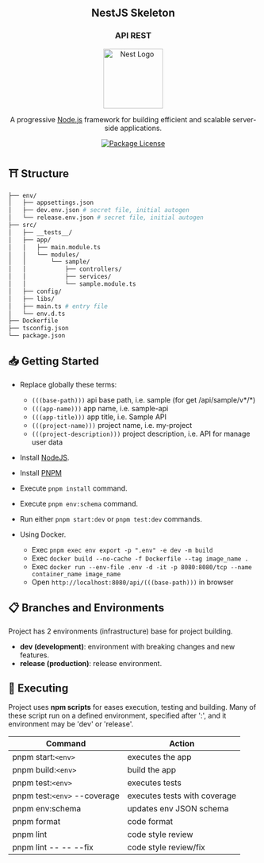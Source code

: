 <h2 align="center"><b>NestJS Skeleton</b></h2>
<h3 align="center"><b>API REST</b></h3>

<p align="center">
  <a href="http://nestjs.com/" target="blank"><img src="https://nestjs.com/img/logo-small.svg" width="120" alt="Nest Logo" /></a>
</p>

<p align="center">
  A progressive <a href="http://nodejs.org" target="_blank">Node.js</a> framework for building efficient and scalable server-side applications.
</p>

<p align="center">
  <a href="https://github.com/calvear93/nestjs-template" target="_blank">
	<img src="https://img.shields.io/github/license/calvear93/nestjs-template" alt="Package License" />
  </a>
</p>

## ⛩ **Structure**

```bash
├── env/
│   ├── appsettings.json
│   ├── dev.env.json # secret file, initial autogen
│   └── release.env.json # secret file, initial autogen
├── src/
│   ├── __tests__/
│   ├── app/
│   │   ├── main.module.ts
│   │   └── modules/
│   │       └── sample/
│   │           ├── controllers/
│   │           ├── services/
│   │           └── sample.module.ts
│   ├── config/
│   ├── libs/
│   ├── main.ts # entry file
│   └── env.d.ts
├── Dockerfile
├── tsconfig.json
└── package.json
```

## 📥 **Getting Started**

-   Replace globally these terms:

    -   `(((base-path)))` api base path, i.e. sample (for get /api/sample/v*/*)
    -   `(((app-name)))` app name, i.e. sample-api
    -   `(((app-title)))` app title, i.e. Sample API
    -   `(((project-name)))` project name, i.e. my-project
    -   `(((project-description)))` project description, i.e. API for manage user data

-   Install [NodeJS](https://nodejs.org/es/).
-   Install [PNPM](https://pnpm.io/installation)
-   Execute `pnpm install` command.
-   Execute `pnpm env:schema` command.
-   Run either `pnpm start:dev` or `pnpm test:dev` commands.

-   Using Docker.
    -   Exec `pnpm exec env export -p ".env" -e dev -m build`
    -   Exec `docker build --no-cache -f Dockerfile --tag image_name .`
    -   Exec `docker run --env-file .env -d -it -p 8080:8080/tcp --name container_name image_name`
    -   Open `http://localhost:8080/api/(((base-path)))` in browser

## 📋 **Branches and Environments**

Project has 2 environments (infrastructure) base for project building.

-   **dev (development)**: environment with breaking changes and new features.
-   **release (production)**: release environment.

## 🧪 **Executing**

Project uses **npm scripts** for eases execution, testing and building.
Many of these script run on a defined environment, specified after ':', and
it environment may be 'dev' or 'release'.

| Command                      | Action                       |
| ---------------------------- | ---------------------------- |
| pnpm start:`<env>`           | executes the app             |
| pnpm build:`<env>`           | build the app                |
| pnpm test:`<env>`            | executes tests               |
| pnpm test:`<env>` --coverage | executes tests with coverage |
| pnpm env:schema              | updates env JSON schema      |
| pnpm format                  | code format                  |
| pnpm lint                    | code style review            |
| pnpm lint -- -- --fix        | code style review/fix        |

